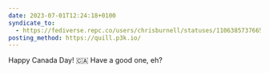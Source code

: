```yaml
---
date: 2023-07-01T12:24:18+0100
syndicate_to:
  - https://fediverse.repc.co/users/chrisburnell/statuses/110638573766515483
posting_method: https://quill.p3k.io/
---
```


Happy Canada Day! 🇨🇦 Have a good one, eh?


